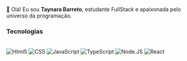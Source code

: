 👋 Olá! Eu sou **Taynara Barreto**, estudante FullStack e apaixonada pelo universo da programação.

### Tecnologias
<div style="display: inline_block"><br/>
   <img align="center" alt="Html5" src="https://img.shields.io/badge/HTML5-E34F26?style=for-the-badge&logo=html5&logoColor=white" /> 
   <img align="center" alt="CSS" src="https://img.shields.io/badge/CSS-239120?&style=for-the-badge&logo=css3&logoColor=white" />
   <img align="center" alt="JavaScript" src="https://img.shields.io/badge/JavaScript-323330?style=for-the-badge&logo=javascript&logoColor=F7DF1E" />
   <img align="center" alt="TypeScript" src="https://img.shields.io/badge/TypeScript-007ACC?style=for-the-badge&logo=typescript&logoColor=white" />
   <img align="center" alt="Node.JS" src="https://img.shields.io/badge/Node.js-43853D?style=for-the-badge&logo=node.js&logoColor=white" />
   <img align="center" alt="React" src="https://img.shields.io/badge/React-20232A?style=for-the-badge&logo=react&logoColor=61DAFB" />
  </div> 

